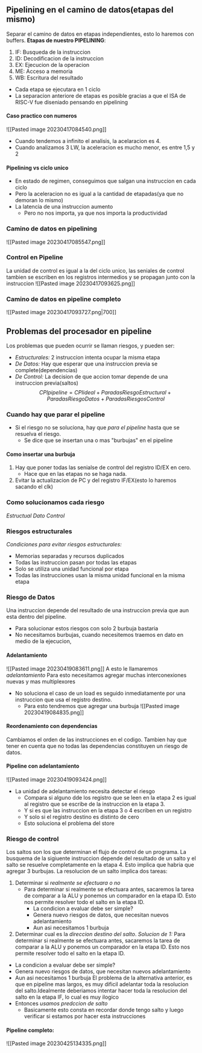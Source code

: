 
## Pipelining en el camino de datos(etapas del mismo) 
Separar el camino de datos en etapas independientes, esto lo haremos con buffers.
**Etapas de nuestro PIPELINING**:
1. IF: Busqueda de la instruccion
2. ID: Decodificacion de la instruccion
3. EX: Ejecucion de la operacion
4. ME: Acceso a memoria
5. WB: Escritura del resultado
- Cada etapa se ejecutara en 1 ciclo
- La separacion anteriore de etapas es posible gracias a que el ISA de RISC-V fue diseniado pensando en pipelining
<!--ID: 1682692834916-->



#### Caso practico con numeros
![[Pasted image 20230417084540.png]]
- Cuando tendemos a infinito el analisis, la acelaracion es 4.
- Cuando analizamos 3 LW, la aceleracion es mucho menor, es entre 1,5 y 2
#### Pipelining vs ciclo unico
- En estado de regimen, conseguimos que salgan una instruccion en cada ciclo
- Pero la aceleracion no es igual a la cantidad de etapadas(ya que no demoran lo mismo)
- La latencia de una instruccion aumento
	- Pero no nos importa, ya que nos importa la productividad
### Camino de datos en pipelining
![[Pasted image 20230417085547.png]]
### Control en Pipeline
La unidad de control es igual a la del ciclo unico, las seniales de control tambien se escriben en los registros intermedios y se propagan junto con la instruccion
![[Pasted image 20230417093625.png]]
### Camino de datos en pipeline completo
![[Pasted image 20230417093727.png|700]]



## Problemas del procesador en pipeline 
Los problemas que pueden ocurrir se llaman riesgos, y pueden ser:
- *Estructurales:* 2 instruccion intenta ocupar la misma etapa
- *De Datos:* Hay que esperar que una instruccion previa se complete(dependencias)
- *De Control:* La decision de que accion tomar depende de una instruccion previa(saltos)
$$CPIpipeline=CPIideal+ParadasRiesgoEstructural+ParadasRiesgoDatos+ParadasRiesgosControl$$
<!--ID: 1682692834920-->




### Cuando hay que parar el pipeline
- Si el riesgo no se soluciona, hay que *para el pipeline* hasta que se resuelva el riesgo.
	- Se dice que se insertan una o mas "burbujas" en el pipeline



#### Como insertar una burbuja 
1. Hay que poner todas las senialse de control del registro ID/EX en cero.
	- Hace que en las etapas no se haga nada.
2. Evitar la actualizacion de PC y del registro IF/EX(esto lo haremos sacando el clk)
<!--ID: 1682692834925-->


### Como solucionamos cada riesgo
*Estructual*
*Dato*
*Control*

### Riesgos estructurales
*Condiciones para evitar riesgos estructurales:*
- Memorias separadas y recursos duplicados
- Todas las instruccion pasan por todas las etapas
- Solo se utiliza una unidad funcional por etapa
- Todas las instrucciones usan la misma unidad funcional en la misma etapa
### Riesgo de Datos
Una instruccion depende del resultado de una instruccion previa que aun esta dentro del pipeline.
- Para solucionar estos riesgos con solo 2 burbuja bastaria
- No necesitamos burbujas, cuando necesitemos traemos en dato en medio de la ejecucion,
#### Adelantamiento
![[Pasted image 20230419083611.png]]
A esto le llamaremos *adelantamiento*
Para esto necesitamos agregar muchas interconexiones nuevas y mas multiplexores
- No soluciona el caso de un load es seguido inmediatamente por una instruccion que usa el registro destino.
	- Para esto tendremos que agregar una burbuja
![[Pasted image 20230419084835.png]]
#### Reordenamiento con dependencias
Cambiamos el orden de las instrucciones en el codigo. Tambien hay que tener en cuenta que no todas las dependencias constituyen un riesgo de datos.
#### Pipeline con adelantamiento
![[Pasted image 20230419093424.png]]
- La unidad de adelantamiento necesita detectar el riesgo
	- Compara si alguno dde los registro que se leen en la etapa 2 es igual al registro que se escribe de la instruccion en la etapa 3.
	- Y si es que las instruccion en la etapa 3 o 4 escriben en un registro
	- Y solo si el registro destino es distinto de cero
	- Esto soluciona el problema del store

### Riesgo de control
Los saltos son los que determinan el flujo de control de un programa. La busquema de la sigiuente instruccion depende del resultado de un salto y el salto se resuelve completamente en la etapa 4. Esto implica que habria que agregar 3 burbujas.
La resolucion de un salto implica dos tareas:
1. Determinar si *realmente se efectuara o no*
	- Para determinar si realmente se efectuara antes, sacaremos la tarea de comparar a la ALU y ponemos un comparador en la etapa ID. Esto nos permite resolver todo el salto en la etapa ID.
		- La condicion a evaluar debe ser simple?
		- Genera nuevo riesgos de datos, que necesitan nuevos adelantamiento
		- Aun asi necesitamos 1 burbuja
2. Determinar cual es la *direccion destino del salto*.
*Solucion de 1:*
Para determinar si realmente se efectuara antes, sacaremos la tarea de comparar a la ALU y ponemos un comparador en la etapa ID. Esto nos permite resolver todo el salto en la etapa ID.
- La condicion a evaluar debe ser simple?
- Genera nuevo riesgos de datos, que necesitan nuevos adelantamiento
- Aun asi necesitamos 1 burbuja
El problema de la alternativa anterior, es que en pipeline mas largos, es muy dificil adelantar toda la resolucion del salto.Idealmente deberiamos intentar hacer toda la resolucion del salto en la etapa IF, lo cual es muy ilogico
- Entonces *usamos predccion de salto*
	- Basicamente esto consta en recordar donde tengo salto y luego verificar si estamos por hacer esta instrucciones
#### Pipeline completo:
![[Pasted image 20230425134335.png]]





